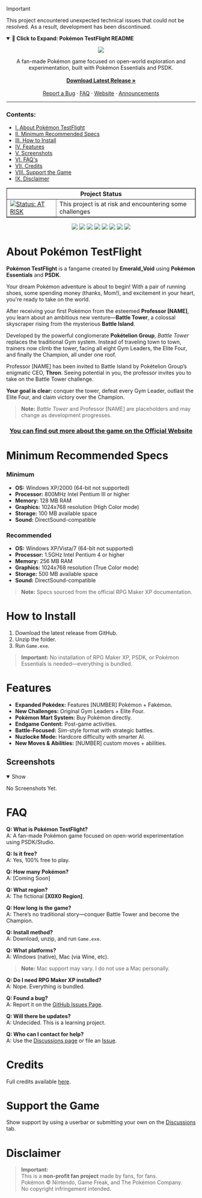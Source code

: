 > [!IMPORTANT]
> This project encountered unexpected technical issues that could not be resolved. As a result, development has been discontinued.



<details open>
<summary><strong>📘 Click to Expand: Pokémon TestFlight README</strong></summary>

<p align="center">
  <img src="https://i.imgur.com/X1N3ADz.png">
</p>

<p align="center">
  A fan-made Pokémon game focused on open-world exploration and experimentation, built with Pokémon Essentials and PSDK.
  <br><br>
  <a href="https://github.com/EmeraldVoid/Pokemon-TestFlight/releases"><strong>Download Latest Release »</strong></a>
  <br><br>
  <a href="https://github.com/EmeraldVoid/Pokemon-TestFlight/issues">Report a Bug</a>
  ·
  <a href="#faq">FAQ</a>
  ·
  <a href="https://pokemon-test-flight.vercel.app/">Website</a>
  ·
  <a href="https://github.com/EmeraldVoid/Pokemon-TestFlight/discussions/categories/announcements">Announcements</a>
</p>

<hr>

<h3>Contents:</h3>
<ul>
  <li><a href="#about-pokémon-testflight">I. About Pokémon TestFlight</a></li>
  <li><a href="#minimum-recommended-specs">II. Minimum Recommended Specs</a></li>
  <li><a href="#how-to-install">III. How to Install</a></li>
  <li><a href="#features">IV. Features</a></li>
  <li><a href="#screenshots">V. Screenshots</a></li>
  <li><a href="#faq">VI. FAQ's</a></li>
  <li><a href="#credits">VII. Credits</a></li>
  <li><a href="#support-the-game">VIII. Support the Game</a></li>
  <li><a href="#disclaimer">IX. Disclaimer</a></li>
</ul>

<table border="1" cellpadding="5" cellspacing="0" align="center">
  <tr>
    <th colspan="2" align="center">Project Status</th>
  </tr>
  <tr>
    <td>
      <a href="https://github.com/users/EmeraldVoid/projects/2">
        <img src="https://img.shields.io/badge/Status%3A-At_Risk-FFD900" alt="Status: AT RISK">
      </a>
    </td>
    <td>This project is at risk and encountering some challenges</td>
  </tr>
</table>

<p align="center">
  <img src="https://img.shields.io/github/stars/emeraldvoid/Pokemon-TestFlight?style=flat-square">
  <img src="https://img.shields.io/github/issues/emeraldvoid/Pokemon-TestFlight?style=flat-square">
  <img src="https://img.shields.io/github/v/release/emeraldvoid/Pokemon-TestFlight?style=flat-square">
  <img src="https://img.shields.io/github/license/emeraldvoid/Pokemon-TestFlight?style=flat-square">
  <img src="https://img.shields.io/github/last-commit/emeraldvoid/Pokemon-TestFlight?style=flat-square">
  <img src="https://img.shields.io/github/repo-size/emeraldvoid/Pokemon-TestFlight?style=flat-square">
  <img src="https://img.shields.io/github/contributors/emeraldvoid/Pokemon-TestFlight?style=flat-square">
  <img src="https://img.shields.io/github/forks/emeraldvoid/Pokemon-TestFlight?style=flat-square">
</p>

<h1 id="about-pokémon-testflight">About Pokémon TestFlight</h1>

<p><strong>Pokémon TestFlight</strong> is a fangame created by <strong>Emerald_Void</strong> using <strong>Pokémon Essentials</strong> and <strong>PSDK</strong>.</p>

<p>Your dream Pokémon adventure is about to begin! With a pair of running shoes, some spending money (thanks, Mom!), and excitement in your heart, you're ready to take on the world.</p>

<p>After receiving your first Pokémon from the esteemed <strong>Professor [NAME]</strong>, you learn about an ambitious new venture—<strong>Battle Tower</strong>, a colossal skyscraper rising from the mysterious <strong>Battle Island</strong>.</p>

<p>Developed by the powerful conglomerate <strong>Pokételion Group</strong>, <em>Battle Tower</em> replaces the traditional Gym system. Instead of traveling town to town, trainers now climb the tower, facing all eight Gym Leaders, the Elite Four, and finally the Champion, all under one roof.</p>

<p>Professor [NAME] has been invited to Battle Island by Pokételion Group’s enigmatic CEO, <strong>Thron</strong>. Seeing potential in you, the professor invites you to take on the Battle Tower challenge.</p>

<p><strong>Your goal is clear:</strong> conquer the tower, defeat every Gym Leader, outlast the Elite Four, and claim victory over the Champion.</p>

<blockquote><strong>Note:</strong> <em>Battle Tower</em> and Professor [NAME] are placeholders and may change as development progresses.</blockquote>

<h3 align="center">
  <a href="https://emeraldvoid.github.io/Pokemon-TestFlight/index.html">You can find out more about the game on the Official Website</a>
</h3>

<h1 id="minimum-recommended-specs">Minimum Recommended Specs</h1>

<h3>Minimum</h3>
<ul>
  <li><strong>OS:</strong> Windows XP/2000 (64-bit not supported)</li>
  <li><strong>Processor:</strong> 800MHz Intel Pentium III or higher</li>
  <li><strong>Memory:</strong> 128 MB RAM</li>
  <li><strong>Graphics:</strong> 1024x768 resolution (High Color mode)</li>
  <li><strong>Storage:</strong> 100 MB available space</li>
  <li><strong>Sound:</strong> DirectSound-compatible</li>
</ul>

<h3>Recommended</h3>
<ul>
  <li><strong>OS:</strong> Windows XP/Vista/7 (64-bit not supported)</li>
  <li><strong>Processor:</strong> 1.5GHz Intel Pentium 4 or higher</li>
  <li><strong>Memory:</strong> 256 MB RAM</li>
  <li><strong>Graphics:</strong> 1024x768 resolution (True Color mode)</li>
  <li><strong>Storage:</strong> 500 MB available space</li>
  <li><strong>Sound:</strong> DirectSound-compatible</li>
</ul>

<blockquote><strong>Note:</strong> Specs sourced from the official RPG Maker XP documentation.</blockquote>

<h1 id="how-to-install">How to Install</h1>

<ol>
  <li>Download the latest release from GitHub.</li>
  <li>Unzip the folder.</li>
  <li>Run <code>Game.exe</code>.</li>
</ol>

<blockquote><strong>Important:</strong> No installation of RPG Maker XP, PSDK, or Pokémon Essentials is needed—everything is bundled.</blockquote>

<h1 id="features">Features</h1>

<ul>
  <li><strong>Expanded Pokédex:</strong> Features [NUMBER] Pokémon + Fakémon.</li>
  <li><strong>New Challenges:</strong> Original Gym Leaders + Elite Four.</li>
  <li><strong>Pokémon Mart System:</strong> Buy Pokémon directly.</li>
  <li><strong>Endgame Content:</strong> Post-game activities.</li>
  <li><strong>Battle-Focused:</strong> Sim-style format with strategic battles.</li>
  <li><strong>Nuzlocke Mode:</strong> Hardcore difficulty with smarter AI.</li>
  <li><strong>New Moves & Abilities:</strong> [NUMBER] custom moves + abilities.</li>
</ul>

<h2 id="screenshots">Screenshots</h2>

<details open>
<summary>Show</summary>
<p>No Screenshots Yet.</p>
</details>

<h1 id="faq">FAQ</h1>

<p><strong>Q: What is Pokémon TestFlight?</strong><br>
A: A fan-made Pokémon game focused on open-world experimentation using PSDK/Studio.</p>

<p><strong>Q: Is it free?</strong><br>
A: Yes, 100% free to play.</p>

<p><strong>Q: How many Pokémon?</strong><br>
A: [Coming Soon]</p>

<p><strong>Q: What region?</strong><br>
A: The fictional <strong>[X0X0 Region]</strong>.</p>

<p><strong>Q: How long is the game?</strong><br>
A: There’s no traditional story—conquer Battle Tower and become the Champion.</p>

<p><strong>Q: Install method?</strong><br>
A: Download, unzip, and run <code>Game.exe</code>.</p>

<p><strong>Q: What platforms?</strong><br>
A: Windows (native), Mac (via Wine, etc).</p>

<blockquote><strong>Note:</strong> Mac support may vary. I do not use a Mac personally.</blockquote>

<p><strong>Q: Do I need RPG Maker XP installed?</strong><br>
A: Nope. Everything is bundled.</p>

<p><strong>Q: Found a bug?</strong><br>
A: Report it on the <a href="https://github.com/EmeraldVoid/Pokemon-TestFlight/issues">GitHub Issues Page</a>.</p>

<p><strong>Q: Will there be updates?</strong><br>
A: Undecided. This is a learning project.</p>

<p><strong>Q: Who can I contact for help?</strong><br>
A: Use the <a href="https://github.com/EmeraldVoid/Pokemon-TestFlight/discussions/categories/q-a">Discussions page</a> or file an <a href="https://github.com/EmeraldVoid/Pokemon-TestFlight/issues">Issue</a>.</p>

<h1 id="credits">Credits</h1>
<p>Full credits available <a href="https://github.com/EmeraldVoid/Pokemon-TestFlight/blob/main/credits.md">here</a>.</p>

<h1 id="support-the-game">Support the Game</h1>
<p>Show support by using a userbar or submitting your own on the <a href="https://github.com/EmeraldVoid/Pokemon-TestFlight/discussions">Discussions</a> tab.</p>

<h1 id="disclaimer">Disclaimer</h1>
<blockquote><strong>Important:</strong><br>
This is a <strong>non-profit fan project</strong> made by fans, for fans.<br>
Pokémon © Nintendo, Game Freak, and The Pokémon Company.<br>
No copyright infringement intended.
</blockquote>

</details>
